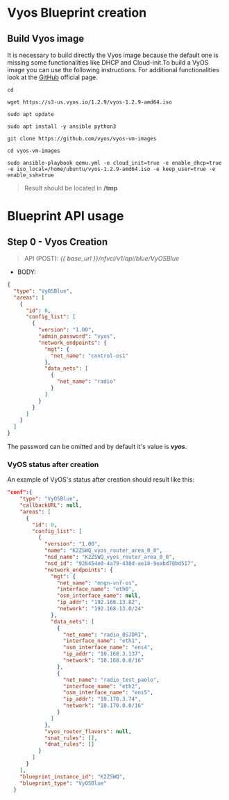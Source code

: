 # Vyos Blueprint creation
## Build Vyos image
It is necessary to build directly the Vyos image because the default one is missing some functionalities like DHCP and 
Cloud-init.To build a VyOS image you can use the following instructions. For additional functionalities look at the 
[GitHub](https://github.com/vyos) official page.

```console
cd

wget https://s3-us.vyos.io/1.2.9/vyos-1.2.9-amd64.iso

sudo apt update

sudo apt install -y ansible python3

git clone https://github.com/vyos/vyos-vm-images

cd vyos-vm-images

sudo ansible-playbook qemu.yml -e cloud_init=true -e enable_dhcp=true -e iso_local=/home/ubuntu/vyos-1.2.9-amd64.iso -e keep_user=true -e enable_ssh=true
```

> Result should be located in **/tmp**

# Blueprint API usage
## Step 0 - Vyos Creation
> API (POST): *{{ base_url }}/nfvcl/v1/api/blue/VyOSBlue*

- BODY:
```json
{
  "type": "VyOSBlue",
  "areas": [
    {
      "id": 0,
      "config_list": [
        {
          "version": "1.00",
          "admin_password": "vyos",
          "network_endpoints": {
            "mgt": {
              "net_name": "control-os1"
            },
            "data_nets": [
              {
                "net_name": "radio"
              }
            ]
          }
        }
      ]
    }
  ]
}
```
The password can be omitted and by default it's value is ***vyos***.

### VyOS status after creation
An example of VyOS's status after creation should result like this:
```json
"conf":{
    "type": "VyOSBlue",
    "callbackURL": null,
    "areas": [
      {
        "id": 0,
        "config_list": [
          {
            "version": "1.00",
            "name": "K2ZSWQ_vyos_router_area_0_0",
            "nsd_name": "K2ZSWQ_vyos_router_area_0_0",
            "nsd_id": "926454e0-4a79-438d-ae18-9eabd78bd517",
            "network_endpoints": {
              "mgt": {
                "net_name": "mngn-vnf-os",
                "interface_name": "eth0",
                "osm_interface_name": null,
                "ip_addr": "192.168.13.82",
                "network": "192.168.13.0/24"
              },
              "data_nets": [
                {
                  "net_name": "radio_0SJDRI",
                  "interface_name": "eth1",
                  "osm_interface_name": "ens4",
                  "ip_addr": "10.168.3.137",
                  "network": "10.168.0.0/16"
                },
                {
                  "net_name": "radio_test_paolo",
                  "interface_name": "eth2",
                  "osm_interface_name": "ens5",
                  "ip_addr": "10.170.3.74",
                  "network": "10.170.0.0/16"
                }
              ]
            },
            "vyos_router_flavors": null,
            "snat_rules": [],
            "dnat_rules": []
          }
        ]
      }
    ],
    "blueprint_instance_id": "K2ZSWQ",
    "blueprint_type": "VyOSBlue"
  }
```
